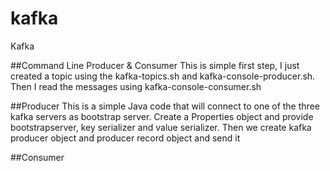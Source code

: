 # kafka
Kafka

##Command Line Producer & Consumer
This is simple first step, I just created a topic using the kafka-topics.sh and kafka-console-producer.sh. Then I read the messages using kafka-console-consumer.sh

##Producer
This is a simple Java code that will connect to one of the three kafka servers as bootstrap server. Create a Properties object and provide bootstrapserver, key serializer and value serializer. Then we create kafka producer object and producer record object and send it

##Consumer
